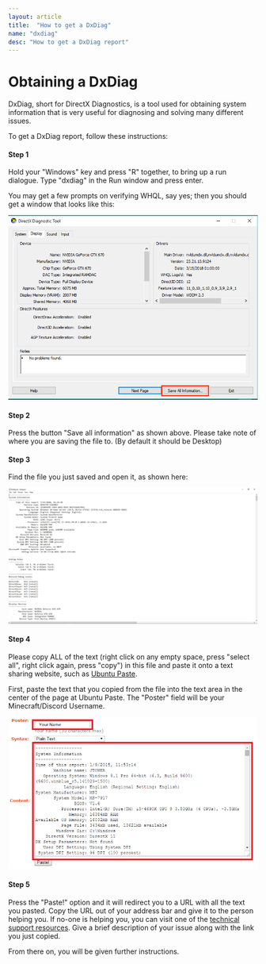 ```yaml
---
layout: article
title:  "How to get a DxDiag"
name: "dxdiag"
desc: "How to get a DxDiag report"
---
```

# Obtaining a DxDiag
DxDiag, short for DirectX Diagnostics, is a tool used for obtaining system information that is very useful for diagnosing and solving many different issues.

To get a DxDiag report, follow these instructions:

#### Step 1
Hold your "Windows" key and press "R" together, to bring up a run dialogue. Type "dxdiag" in the Run window and press enter.

You may get a few prompts on verifying WHQL, say yes; then you should get a window that looks like this:

![](/static/images/help/dxdiag/DxDiag-1.png)

#### Step 2
Press the button "Save all information" as shown above. Please take note of where you are saving the file to. (By default it should be Desktop)

#### Step 3
Find the file you just saved and open it, as shown here:

![](/static/images/help/dxdiag/DxDiag-2.png)

#### Step 4
Please copy ALL of the text (right click on any empty space, press "select all", right click again, press "copy") in this file and paste it onto a text sharing website, such as [Ubuntu Paste](https://paste.ubuntu.com).

First, paste the text that you copied from the file into the text area in the center of the page at Ubuntu Paste. The "Poster" field will be your Minecraft/Discord Username.

![](/static/images/help/dxdiag/DxDiag-3.png)

#### Step 5

Press the "Paste!" option and it will redirect you to a URL with all the text you pasted. Copy the URL out of your address bar and give it to the person helping you. If no-one is helping you, you can visit one of the [technical support resources](https://minecrafthopper.net/help/technical-support-resources/). Give a brief description of your issue along with the link you just copied.

From there on, you will be given further instructions.
